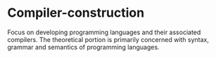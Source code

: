 # Compiler-construction
Focus on developing programming languages and their associated compilers. The theoretical portion is primarily concerned with syntax, grammar and semantics of programming languages.
